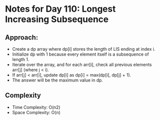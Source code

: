 # Notes for Day 110: Longest Increasing Subsequence

## Approach:

- Create a dp array where dp[i] stores the length of LIS ending at index i.
- Initialize dp with 1 because every element itself is a subsequence of length 1.
- Iterate over the array, and for each arr[i], check all previous elements arr[j] (where j < i).
- If arr[j] < arr[i], update dp[i] as dp[i] = max(dp[i], dp[j] + 1).
- The answer will be the maximum value in dp.

## Complexity

- Time Complexity: O(n2)
- Space Complexity: O(n)

